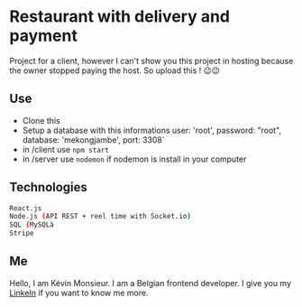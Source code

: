 # Restaurant with delivery and payment

Project for a client, however I can't show you this project in hosting because the owner stopped paying the host. So upload this ! 😉😉

## Use

 - Clone this
 - Setup a database with this informations
user:  'root',
password:  "root",
database:  'mekongjambe',
port:  3308`
 - in /client use `npm start`
 - in /server use `nodemon` if nodemon is install in your computer

## Technologies

```bash
React.js 
Node.js (API REST + reel time with Socket.io)
SQL (MySQLà
Stripe
```
## Me

Hello, I am Kévin Monsieur. I am a Belgian frontend developer.
I give you my [LinkeIn](https://www.linkedin.com/in/k%C3%A9vin-monsieur-a9134a181/) if you want to know me more.
